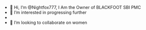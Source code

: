 - 👋 Hi, I’m @Nightfox777, I Am the Owner of BLACKFOOT SBI PMC
- 👀 I’m interested in progressing further
- 
- 💞️ I’m looking to collaborate on women

<!---
Nightfox777/Nightfox777 is a ✨ special ✨ repository because its `README.md` (this file) appears on your GitHub profile.
You can click the Preview link to take a look at your changes.
--->
